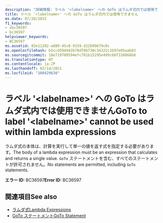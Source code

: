 ```yaml
---
description: "詳細情報: ラベル '<labelname>' への GoTo はラムダ式内では使用できません"
title: ラベル '<labelname>' への GoTo はラムダ式内では使用できません
ms.date: 07/20/2015
f1_keywords:
- vbc36597
- bc36597
helpviewer_keywords:
- BC36597
ms.assetid: 83e11202-a889-45c8-9159-d22b99679c0c
ms.openlocfilehash: b3ccd594942b78df0b730c34322c1b97e05aab83
ms.sourcegitcommit: 10e719780594efc781b15295e499c66f316068b8
ms.translationtype: HT
ms.contentlocale: ja-JP
ms.lasthandoff: 02/14/2021
ms.locfileid: "100429638"
---
```

# <a name="goto-to-label-labelname-cannot-be-used-within-lambda-expressions"></a><span data-ttu-id="ed726-103">ラベル '\<labelname>' への GoTo はラムダ式内では使用できません</span><span class="sxs-lookup"><span data-stu-id="ed726-103">GoTo to label '\<labelname>' cannot be used within lambda expressions</span></span>

<span data-ttu-id="ed726-104">ラムダ式の本体は、計算を実行して単一の値を返す式を指定する必要があります。</span><span class="sxs-lookup"><span data-stu-id="ed726-104">The body of a lambda expression must be an expression that calculates and returns a single value.</span></span> <span data-ttu-id="ed726-105">`GoTo` ステートメントを含む、すべてのステートメントが許可されません。</span><span class="sxs-lookup"><span data-stu-id="ed726-105">No statements are permitted, including `GoTo` statements.</span></span>  
  
 <span data-ttu-id="ed726-106">**エラー ID:** BC36597</span><span class="sxs-lookup"><span data-stu-id="ed726-106">**Error ID:** BC36597</span></span>  
  
## <a name="see-also"></a><span data-ttu-id="ed726-107">関連項目</span><span class="sxs-lookup"><span data-stu-id="ed726-107">See also</span></span>

- [<span data-ttu-id="ed726-108">ラムダ式</span><span class="sxs-lookup"><span data-stu-id="ed726-108">Lambda Expressions</span></span>](../programming-guide/language-features/procedures/lambda-expressions.md)
- [<span data-ttu-id="ed726-109">GoTo ステートメント</span><span class="sxs-lookup"><span data-stu-id="ed726-109">GoTo Statement</span></span>](../language-reference/statements/goto-statement.md)
